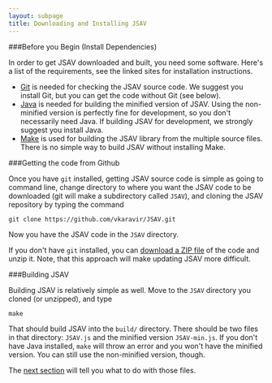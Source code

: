 ```yaml
---
layout: subpage
title: Downloading and Installing JSAV
---
```


###Before you Begin (Install Dependencies)

In order to get JSAV downloaded and built, you need some software. Here's a list of the requirements, see
the linked sites for installation instructions.

 * [Git](http://git-scm.com/) is needed for checking the JSAV source code. We suggest you install Git, but you can get
    the code without Git (see below).
 * [Java](http://www.java.com/) is needed for building the minified version of JSAV. Using the non-minified version is
    perfectly fine for development, so you don't necessarily need Java. If building JSAV for development, we strongly
    suggest you install Java.
 * [Make](https://www.gnu.org/software/make/) is used for building the JSAV library from the multiple source files.
    There is no simple way to build JSAV without installing Make.

###Getting the code from Github

Once you have ```git``` installed, getting JSAV source code is simple as going to command line, change directory to
where you want the JSAV code to be downloaded (git will make a subdirectory called ```JSAV```), and cloning the
JSAV repository by typing the command

    git clone https://github.com/vkaravir/JSAV.git

Now you have the JSAV code in the ```JSAV``` directory.

If you don't have ```git``` installed, you can [download a ZIP file](https://github.com/vkaravir/JSAV/archive/master.zip)
of the code and unzip it. Note, that this approach will make updating JSAV more difficult.

###Building JSAV

Building JSAV is relatively simple as well. Move to the ```JSAV``` directory you cloned (or unzipped), and type

    make

That should build JSAV into the ```build/``` directory. There should be two files in that directory: ```JSAV.js``` and
the minified version ```JSAV-min.js```. If you don't have Java installed, ```make``` will throw an error and you won't
have the minified version. You can still use the non-minified version, though.

The [next section](../html) will tell you what to do with those files.